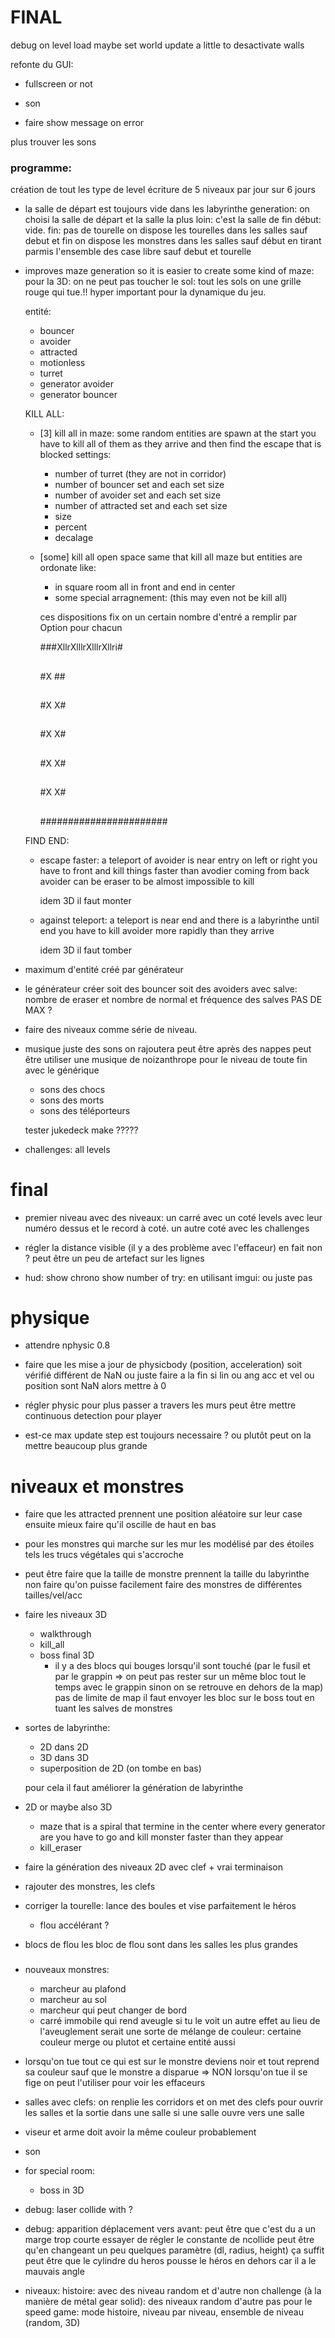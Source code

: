 # FINAL

debug on level load maybe set world update a little to desactivate walls

refonte du GUI:
* fullscreen or not
* son

* faire show message on error

plus trouver les sons

### programme:

création de tout les type de level
écriture de 5 niveaux par jour sur 6 jours

* la salle de départ est toujours vide dans les labyrinthe
  generation:
  on choisi la salle de départ et la salle la plus loin: c'est la salle de fin
  début: vide.
  fin: pas de tourelle
  on dispose les tourelles dans les salles sauf debut et fin
  on dispose les monstres dans les salles sauf début en tirant parmis l'ensemble des case libre sauf debut et tourelle

* improves maze generation so it is easier to create some
  kind of maze:
  pour la 3D: on ne peut pas toucher le sol:
  tout les sols on une grille rouge qui tue.!! hyper important pour la dynamique du jeu.

  entité:
  * bouncer
  * avoider
  * attracted
  * motionless
  * turret
  * generator avoider
  * generator bouncer

  KILL ALL:

  * [3] kill all in maze: some random entities are spawn at the start you have to kill all of them as they arrive and then find the escape that is blocked
    settings:
    * number of turret (they are not in corridor)
    * number of bouncer set and each set size
    * number of avoider set and each set size
    * number of attracted set and each set size
    * size
    * percent
    * decalage

  * [some] kill all open space same that kill all maze but entities are ordonate like:
    * in square room all in front and end in center
    * some special arragnement: (this may even not be kill all)

    ces dispositions fix on un certain nombre d'entré a remplir par Option<Entity> pour chacun

      ###XllrXlllrXlllrXllri#
      ##                   ##
      #X                   ##
      ##                   ##
      #X                   X#
      ##                   ##
      #X                   X#
      ##                   ##
      #X                   X#
      ##                   ##
      #X                   X#
      ##                   ##
      ##                   ##
      ##                   ##
      #######################

  FIND END:

  * escape faster:
    a teleport of avoider is near entry on left or right you have to front and kill things faster than avodier coming from back
    avoider can be eraser to be almost impossible to kill

    idem 3D il faut monter

  * against teleport:
    a teleport is near end and there is a labyrinthe until end you have to kill avoider more rapidly than they arrive

    idem 3D il faut tomber

  <!-- * maze: there is room with keys and a room with end. there is teleport inside the maze and also static things -->

* maximum d'entité créé par générateur

* le générateur créer soit des bouncer soit des avoiders avec salve: nombre de eraser et nombre de normal et fréquence des salves
  PAS DE MAX ?

* faire des niveaux comme série de niveau.

* musique
  juste des sons on rajoutera peut être après des nappes
  peut être utiliser une musique de noizanthrope pour le niveau de toute fin avec le générique
  * sons des chocs
  * sons des morts
  * sons des téléporteurs

  tester jukedeck make ?????

* challenges:
  all levels

# final

* premier niveau avec des niveaux:
  un carré avec un coté levels avec leur numéro dessus et le record à coté.
  un autre coté avec les challenges

* régler la distance visible (il y a des problème avec l'effaceur) en fait non ? peut être un peu de artefact sur les lignes

* hud: show chrono show number of try: en utilisant imgui: ou juste pas

# physique

* attendre nphysic 0.8

* faire que les mise a jour de physicbody (position, acceleration) soit vérifié différent de NaN
  ou juste faire a la fin si lin ou ang acc et vel ou position sont NaN alors mettre à 0

* régler physic pour plus passer a travers les murs
  peut être mettre continuous detection pour player

* est-ce max update step est toujours necessaire ?
  ou plutôt peut on la mettre beaucoup plus grande

# niveaux et monstres

* faire que les attracted prennent une position aléatoire sur leur case
  ensuite mieux faire qu'il oscille de haut en bas

* pour les monstres qui marche sur les mur les modélisé par des étoiles tels les trucs végétales qui s'accroche

* peut être faire que la taille de monstre prennent la taille du labyrinthe
  non faire qu'on puisse facilement faire des monstres de différentes tailles/vel/acc

* faire les niveaux 3D
  * walkthrough
  * kill\_all
  * boss final 3D
    * il y a des blocs qui bouges lorsqu'il sont touché (par le fusil et par le grappin
    => on peut pas rester sur un même bloc tout le temps avec le grappin sinon on se retrouve en dehors de la map)
    pas de limite de map
    il faut envoyer les bloc sur le boss tout en tuant les salves de monstres

* sortes de labyrinthe:
  * 2D dans 2D
  * 3D dans 3D
  * superposition de 2D (on tombe en bas)

  pour cela il faut améliorer la génération de labyrinthe

* 2D or maybe also 3D
  * maze that is a spiral that termine in the center where every generator are
    you have to go and kill monster faster than they appear
  * kill\_eraser

* faire la génération des niveaux 2D avec clef + vrai terminaison

* rajouter des monstres, les clefs

* corriger la tourelle: lance des boules et vise parfaitement le héros
  * flou accélérant ?

* blocs de flou
  les bloc de flou sont dans les salles les plus grandes

###

* nouveaux monstres:
  * marcheur au plafond
  * marcheur au sol
  * marcheur qui peut changer de bord
  * carré immobile qui rend aveugle si tu le voit
  un autre effet au lieu de l'aveuglement serait une sorte de mélange de couleur: certaine couleur merge ou plutot et certaine entité aussi

* lorsqu'on tue tout ce qui est sur le monstre deviens noir et tout reprend sa couleur sauf que le monstre a disparue => NON
  lorsqu'on tue il se fige on peut l'utiliser pour voir les effaceurs

* salles avec clefs: on renplie les corridors et on met des clefs pour ouvrir les salles et la sortie dans une salle
  si une salle ouvre vers une salle

* viseur et arme doit avoir la même couleur probablement

* son

* for special room:
  * boss in 3D

* debug: laser collide with ?
* debug: apparition déplacement vers avant: peut être que c'est du a un marge trop courte essayer de régler le constante de ncollide
         peut être qu'en changeant un peu quelques paramètre (dl, radius, height) ça suffit
         peut être que le cylindre du heros pousse le héros en dehors car il a le mauvais angle

* niveaux:
  histoire: avec des niveau random et d'autre non
  challenge (à la manière de métal gear solid): des niveaux random d'autre pas
  pour le speed game: mode histoire, niveau par niveau, ensemble de niveau (random, 3D)

